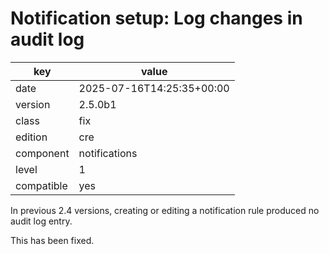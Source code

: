 [//]: # (werk v2)
# Notification setup: Log changes in audit log

key        | value
---------- | ---
date       | 2025-07-16T14:25:35+00:00
version    | 2.5.0b1
class      | fix
edition    | cre
component  | notifications
level      | 1
compatible | yes

In previous 2.4 versions, creating or editing a notification rule produced no
audit log entry.

This has been fixed.
